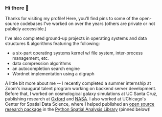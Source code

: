 ### Hi there 👋

Thanks for visiting my profile! Here, you'll find pins to some of the open-source codebases I've worked on over the years (others are private or not publicly accessible.) 

I've also completed ground-up projects in operating systems and data structures & algorithms featuring the following:
- a six-part operating systems kernel w/ file system, inter-process management, etc.
- data compression algorithms
- an autocompletion search engine
- Wordnet implementation using a digraph

A little bit more about me -- I recently completed a summer internship at Zoom's inaugural talent program working on backend server development. 
Before that, I worked on cosmological galaxy simulations at UC Santa Cruz, publishing research at [Oxford](https://academic.oup.com/mnras/article/501/4/4948/6047185) and [NASA](https://ui.adsabs.harvard.edu/abs/2019AAS...23335507W/abstract). I also worked at UChicago's Center for Spatial Data Science, where I helped published an [open source research package](https://access.readthedocs.io/en/latest/) in the [Python Spatial Analysis Library](https://pysal.org/) (pinned below)! 

<!--
**20bryan/20bryan** is a ✨ _special_ ✨ repository because its `README.md` (this file) appears on your GitHub profile.

Here are some ideas to get you started:

- 🔭 I’m currently working on ...
- 🌱 I’m currently learning ...
- 👯 I’m looking to collaborate on ...
- 🤔 I’m looking for help with ...
- 💬 Ask me about ...
- 📫 How to reach me: ...
- 😄 Pronouns: ...
- ⚡ Fun fact: ...
-->

